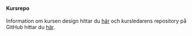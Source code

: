 #### Kursrepo

Information om kursen design hittar du [här](https://dbwebb.se/kurser/design-v2)  och kursledarens repository på GitHub hittar du [här](https://github.com/mosbth/designv2).
